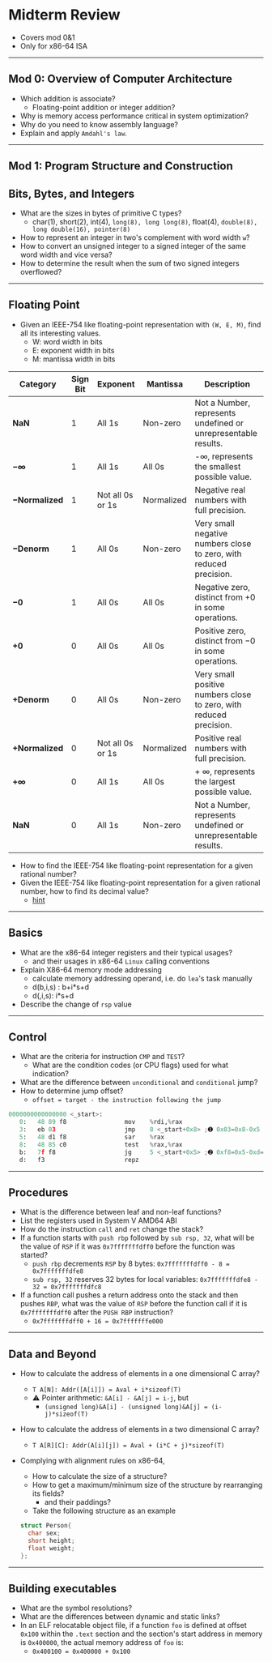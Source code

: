 # Midterm Review
- Covers mod 0&1
- Only for x86-64 ISA

---

## Mod 0: Overview of Computer Architecture
- Which addition is associate?
  - Floating-point addition or integer addition?
- Why is memory access performance critical in system optimization?
- Why do you need to know assembly language?
- Explain and apply `Amdahl's law`.

---

## Mod 1: Program Structure and Construction

## Bits, Bytes, and Integers
- What are the sizes in bytes of primitive C types?
  - char(1), short(2), int(4), `long(8), long long(8)`, float(4), `double(8), long double(16), pointer(8)`
- How to represent an integer in two's complement with word width `w`?
- How to convert an unsigned integer to a signed integer of the same word width and vice versa?
- How to determine the result when the sum of two signed integers overflowed?

---

## Floating Point
- Given an IEEE-754 like floating-point representation with `(W, E, M)`, find all its interesting values.
  - W: word width in bits
  - E: exponent width in bits
  - M: mantissa width in bits

| **Category**    | **Sign Bit** | **Exponent**       | **Mantissa**       | **Description**                                                   |
|-----------------|--------------|--------------------|--------------------|-------------------------------------------------------------------|
| **NaN**         | 1            | All 1s             | Non-zero           | Not a Number, represents undefined or unrepresentable results.    |
| **−∞**          | 1            | All 1s             | All 0s             | -∞, represents the smallest possible value.        |
| **−Normalized** | 1            | Not all 0s or 1s   | Normalized         | Negative real numbers with full precision.                        |
| **−Denorm**     | 1            | All 0s             | Non-zero           | Very small negative numbers close to zero, with reduced precision.|
| **−0**          | 1            | All 0s             | All 0s             | Negative zero, distinct from +0 in some operations.               |
| **+0**          | 0            | All 0s             | All 0s             | Positive zero, distinct from −0 in some operations.               |
| **+Denorm**     | 0            | All 0s             | Non-zero           | Very small positive numbers close to zero, with reduced precision.|
| **+Normalized** | 0            | Not all 0s or 1s   | Normalized         | Positive real numbers with full precision.                        |
| **+∞**          | 0            | All 1s             | All 0s             | + ∞, represents the largest possible value.         |
| **NaN**         | 0            | All 1s             | Non-zero           | Not a Number, represents undefined or unrepresentable results.    |

- How to find the IEEE-754 like floating-point representation for a given rational number?
- Given the IEEE-754 like floating-point representation for a given rational number, how to find its decimal value?
  - [hint](../../labs/lab03/hint.md)

---

## Basics

- What are the x86-64 integer registers and their typical usages?
  - and their usages in x86-64 `Linux` calling conventions
- Explain X86-64 memory mode addressing
  - calculate memory addressing operand, i.e. do `lea`'s task manually
  - d(b,i,s) : b+i*s+d
  - d(,i,s): i*s+d
- Describe the change of `rsp` value 

---

## Control
- What are the criteria for instruction `CMP` and `TEST`?
  - What are the condition codes (or CPU flags) used for what indication?
- What are the difference between `unconditional` and `conditional` jump?
- How to determine jump offset?
  - `offset = target - the instruction following the jump`

```python
0000000000000000 <_start>:
   0:	48 89 f8             	mov    %rdi,%rax
   3:	eb 03                	jmp    8 <_start+0x8> ;➊ 0x03=0x8-0x5
   5:	48 d1 f8             	sar    %rax
   8:	48 85 c0             	test   %rax,%rax
   b:	7f f8                	jg     5 <_start+0x5> ;➋ 0xf8=0x5-0xd=-8
   d:	f3                   	repz
```   

---

## Procedures
- What is the difference between leaf and non-leaf functions?
- List the registers used in System V AMD64 ABI
- How do the instruction `call` and `ret` change the stack?
- If a function starts with `push rbp` followed by `sub rsp, 32`, what will be the value of `RSP` if it was `0x7fffffffdff0` before the function was started?
  - `push rbp` decrements `RSP` by 8 bytes: `0x7fffffffdff0 - 8 = 0x7fffffffdfe8`
  - `sub rsp, 32` reserves 32 bytes for local variables: `0x7fffffffdfe8 - 32 = 0x7fffffffdfc8`
- If a function call pushes a return address onto the stack and then pushes `RBP`, what was the value of `RSP` before the function call if it is `0x7fffffffdff0` after the `PUSH RBP` instruction?
  - `0x7fffffffdff0 + 16 = 0x7fffffffe000`

---
## Data and Beyond
- How to calculate the address of elements in a one dimensional C array?
  - `T A[N]: Addr([A[i]]) = Aval + i*sizeof(T)`
  - ⚠️ Pointer arithmetic: `&A[i] - &A[j] = i-j`, but
    - `(unsigned long)&A[i] - (unsigned long)&A[j] = (i-j)*sizeof(T)`
- How to calculate the address of elements in a two dimensional C array?
  - `T A[R][C]: Addr(A[i][j]) = Aval + (i*C + j)*sizeof(T)`
- Complying with alignment rules on x86-64,
  - How to calculate the size of a structure?
  - How to get a maximum/minimum size of the structure by rearranging its fields?
    - and their paddings?
  - Take the following structure as an example

  ```c
  struct Person{
    char sex;
    short height;
    float weight;
  };
  ```

---
## Building executables

- What are the symbol resolutions?
- What are the differences between dynamic and static links?
- In an ELF relocatable object file, if a function `foo` is defined at offset `0x100` within the `.text` section and the section's start address in memory is `0x400000`, the actual memory address of `foo` is:
  - `0x400100 = 0x400000 + 0x100`